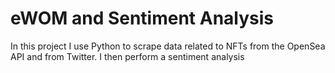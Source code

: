 # eWOM and Sentiment Analysis

In this project I use Python to scrape data related to NFTs from the OpenSea API and from Twitter. I then perform 
a sentiment analysis 
